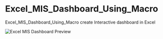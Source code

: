 # Excel_MIS_Dashboard_Using_Macro
Excel_MIS_Dashboard_Using_Macro create Interactive dashboard in Excel

![Excel MIS Dashboard Preview](https://github.com/user-attachments/assets/8470e285-cc4d-4d77-be54-09c69c884f8b)





